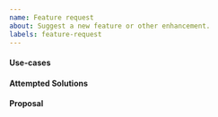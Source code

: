```yaml
---
name: Feature request
about: Suggest a new feature or other enhancement.
labels: feature-request
---
```


<!--
Hi there,

Thank you for opening an issue! Please note that we try to keep the this issue tracker reserved for
bug reports and feature requests related to the terraform-mcp-server. If you know
your issue relates to the HCP Terraform, Terraform Enterprise platform or Terraform itself, please contact
HashiCorp support. For general usage questions, please post to our community forum:
https://discuss.hashicorp.com.
-->


#### Use-cases
<!---
In order to properly evaluate a feature request, it is necessary to understand the use-cases for it.

Please describe below the _end goal_ you are trying to achieve that has led you to request this feature.

Please keep this section focused on the problem and not on the suggested solution. We'll get to that in a moment, below!
-->

#### Attempted Solutions
<!---
If you've already tried to solve the problem with existing features and found a limitation that prevented you from succeeding, please describe it below in as much detail as possible.

Ideally, this would include real configuration snippets that you tried, real Terraform command lines you ran, and what results you got in each case.

Please remove any sensitive information such as passwords before sharing configuration snippets and command lines.
-->

#### Proposal
<!---
If you have an idea for a way to address the problem via a change to this library, please describe it below.

In this section, it's helpful to include specific examples of how what you are suggesting might look in your code since that allows us to understand the full picture of what you are proposing.

If you don't know what you'd propose or are unsure of some details, don't worry! When we evaluate the feature request we'll be happy to help.
-->

